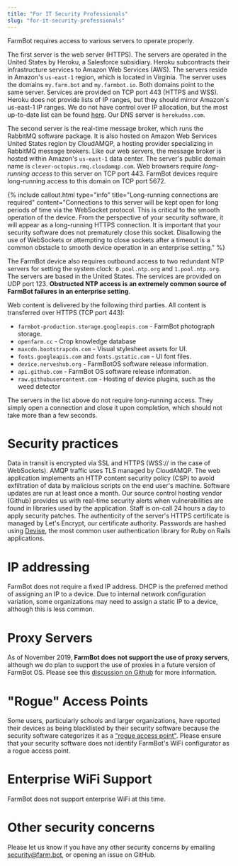 ```yaml
---
title: "For IT Security Professionals"
slug: "for-it-security-professionals"
---
```


FarmBot requires access to various servers to operate properly.

The first server is the web server (HTTPS). The servers are operated in the United States by Heroku, a Salesforce subsidiary. Heroku subcontracts their infrastructure services to Amazon Web Services (AWS). The servers reside in Amazon's `us-east-1` region, which is located in Virginia. The server uses the domains `my.farm.bot` and `my.farmbot.io`. Both domains point to the same server. Services are provided on TCP port 443 (HTTPS and WSS). Heroku does not provide lists of IP ranges, but they should mirror Amazon's us-east-1 IP ranges. We do not have control over IP allocation, but the most up-to-date list can be found [here](https://docs.aws.amazon.com/general/latest/gr/aws-ip-ranges.html). Our DNS server is `herokudns.com`.

The second server is the real-time message broker, which runs the RabbitMQ software package. It is also hosted on Amazon Web Services United States region by CloudAMQP, a hosting provider specializing in RabbitMQ message brokers. Like our web servers, the message broker is hosted within Amazon's `us-east-1` data center. The server's public domain name is `clever-octopus.rmq.cloudamqp.com`. Web browsers require *long-running access* to this server on TCP port 443. FarmBot devices require long-running access to this domain on TCP port 5672.

{%
include callout.html
type="info"
title="Long-running connections are required"
content="Connections to this server will be kept open for long periods of time via the WebSocket protocol. This is critical to the smooth operation of the device. From the perspective of your security software, it will appear as a long-running HTTPS connection. It is important that your security software does not prematurely close this socket. Disallowing the use of WebSockets or attempting to close sockets after a timeout is a common obstacle to smooth device operation in an enterprise setting."
%}

The FarmBot device also requires outbound access to two redundant NTP servers for setting the system clock: `0.pool.ntp.org` and `1.pool.ntp.org`. The servers are based in the United States. The services are provided on UDP port 123. **Obstructed NTP access is an extremely common source of FarmBot failures in an enterprise setting**.

Web content is delivered by the following third parties. All content is transferred over HTTPS (TCP port 443):

* `farmbot-production.storage.googleapis.com` - FarmBot photograph storage.
* `openfarm.cc` - Crop knowledge database
* `maxcdn.bootstrapcdn.com` - Visual stylesheet assets for UI.
* `fonts.googleapis.com` and `fonts.gstatic.com` - UI font files.
* `device.nerveshub.org` - FarmBotOS software release information.
* `api.github.com` - FarmBot OS software release information.
* `raw.githubusercontent.com` - Hosting of device plugins, such as the weed detector

The servers in the list above do not require long-running access. They simply open a connection and close it upon completion, which should not take more than a few seconds.

# Security practices

Data in transit is encrypted via SSL and HTTPS (WSS:// in the case of WebSockets). AMQP traffic uses TLS managed by CloudAMQP. The web application implements an HTTP content security policy (CSP) to avoid exfiltration of data by malicious scripts on the end user's machine. Software updates are run at least once a month. Our source control hosting vendor (Github) provides us with real-time security alerts when vulnerabilities are found in libraries used by the application. Staff is on-call 24 hours a day to apply security patches. The authenticity of the server's HTTPS certificate is managed by Let's Encrypt, our certificate authority. Passwords are hashed using [Devise](https://github.com/plataformatec/devise), the most common user authentication library for Ruby on Rails applications.

# IP addressing

FarmBot does not require a fixed IP address. DHCP is the preferred method of assigning an IP to a device. Due to internal network configuration variation, some organizations may need to assign a static IP to a device, although this is less common.

# Proxy Servers

As of November 2019, **FarmBot does not support the use of proxy servers**, although we do plan to support the use of proxies in a future version of FarmBot OS. Please see this [discussion on Github](https://github.com/FarmBot/farmbot_os/issues/909) for more information.

# "Rogue" Access Points

Some users, particularly schools and larger organizations, have reported their devices as being blacklisted by their security software because the security software categorizes it as a ["rogue access point"](https://en.wikipedia.org/wiki/Rogue_access_point). Please ensure that your security software does not identify FarmBot's WiFi configurator as a rogue access point.

# Enterprise WiFi Support

FarmBot does not support enterprise WiFi at this time.

# Other security concerns

Please let us know if you have any other security concerns by emailing security@farm.bot, or opening an issue on GitHub.
